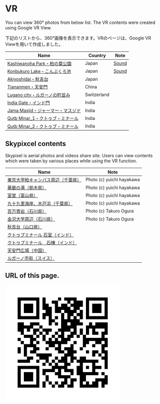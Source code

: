 # VR
You can view 360° photos from below list. The VR contents were created using Google VR View.

下記のリストから、360°画像を表示できます。VRのページは、Google VR Viewを用いて作成しました。

|Name|Country|Note|
|---|---|---|
|[Kashiwanoha Park・柏の葉公園](https://gg-oer.github.io/virtual_views/Kashiwanoha_park/)|Japan|[Sound](./sounds/kp_audio_ver.html)|
|[Konbukuro Lake・こんぶくろ池](https://gg-oer.github.io/virtual_views/Konbukuro/)|Japan|[Sound](./sounds/konbukuro_audio_ver.html)|
|[Akiyoshidai・秋吉台](https://gg-oer.github.io/virtual_views/Akiyoshidai/)|Japan||
|[Tiananmen・天安門](https://gg-oer.github.io/virtual_views/Tiananmen/)|China||
|[Lugano city・ルガーノの町並み](https://gg-oer.github.io/virtual_views/Lugano/)|Switzerland||
|[India Gate・インド門](https://gg-oer.github.io/virtual_views/IndiaGate/)|India||
|[Jama Masjid・ジャーマー・マスジド](https://gg-oer.github.io/virtual_views/JamaMasjid)|India||
|[Qutb Minar_1・クトゥブ・ミナール](https://gg-oer.github.io/virtual_views/QutbMinar_1)|India||
|[Qutb Minar_2・クトゥブ・ミナール](https://gg-oer.github.io/virtual_views/QutbMinar_2)|India||

## Skypixcel contents
Skypixel is aerial photos and videos share site. Users can view contents which were taken by various places while using the VR function.

|Name|Note|
|---|---|
|[東京大学柏キャンパス周辺（千葉県）](https://www.skypixel.com/photos/3471ab95-4485-47f5-a515-9da946c5d3c4)|Photo (c) yuichi hayakawa |
|[華厳の滝（栃木県）](https://www.skypixel.com/photos/bd494046-d983-4b5b-8a26-b60f996508c2)|Photo (c) yuichi hayakawa |
|[室堂（富山県）](https://www.skypixel.com/photos/65206e6e-8bff-4094-b7ad-933c001de11a)|Photo (c) yuichi hayakawa|
|[九十九里海岸、木戸浜（千葉県）](https://www.skypixel.com/photos/6c37dc93-d01d-4fcd-b274-b81fc0187f43)|Photo (c) yuichi hayakawa |
|[百万貫岩（石川県）](https://www.skypixel.com/photos/hyakuman-gan-no-iwa-rock)|Photo (c) Takuro Ogura|
|[金沢大学周辺（石川県）](https://www.skypixel.com/photos/kanazawa-univ)|Photo (c) Takuro Ogura|
|[秋吉台（山口県）](https://www.skypixel.com/photos/akiyoshi-plateau)||
| [クトゥブミナール 石室（インド）](https://www.skypixel.com/photos/3ae131fb-eaad-4ee8-b7b3-45ebe4c64d49)||
| [クトゥブミナール　石棟（インド）](https://www.skypixel.com/photos/bbe39506-83b7-4584-b48f-2f350e09bb26)||
| [天安門広場（中国）](https://www.skypixel.com/photos/tiananmen-square)||
| [ルガーノ市街（スイス）](https://www.skypixel.com/photo360s/lugano-0e3a5d3b-44f0-4174-b2e7-49a1d96005e2)||

## URL of this page.
![qr](./qrcode.png)
